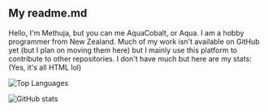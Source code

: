 ## My readme.md

Hello, I'm Methuja, but you can me AquaCobalt, or Aqua. I am a hobby programmer from New Zealand. Much of my work isn't available on GitHub yet (but I plan on moving them here) but I mainly use this platform to contribute to other repositories. I don't have much but here are my stats: (Yes, it's all HTML lol)

![Top Languages](https://github-readme-stats.vercel.app/api/top-langs/?username=aquacobalt&layout=compact)

![GitHub stats](https://github-readme-stats.vercel.app/api?username=aquacobalt&show_icons=true&theme=dark)
